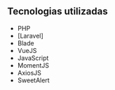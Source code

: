 

## Tecnologias utilizadas


- PHP
- [Laravel]
- Blade
- VueJS
- JavaScript
- MomentJS
- AxiosJS
- SweetAlert